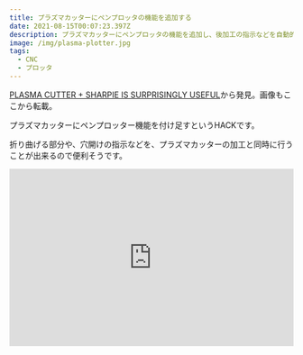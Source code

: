 ```yaml
---
title: プラズマカッターにペンプロッタの機能を追加する
date: 2021-08-15T00:07:23.397Z
description: プラズマカッターにペンプロッタの機能を追加し、後加工の指示などを自動的に書き込めるようにした作例を紹介します。
image: /img/plasma-plotter.jpg
tags:
  - CNC
  - プロッタ
---
```

[PLASMA CUTTER + SHARPIE IS SURPRISINGLY USEFUL](https://hackaday.com/2020/04/10/plasma-cutter-sharpie-is-surprisingly-useful/)から発見。画像もここから転載。

プラズマカッターにペンプロッター機能を付け足すというHACKです。

折り曲げる部分や、穴開けの指示などを、プラズマカッターの加工と同時に行うことが出来るので便利そうです。

<iframe width="100%" height="315" src="https://www.youtube.com/embed/c3LhK2SAusk" title="YouTube video player" frameborder="0" allow="accelerometer; autoplay; clipboard-write; encrypted-media; gyroscope; picture-in-picture" allowfullscreen></iframe>
